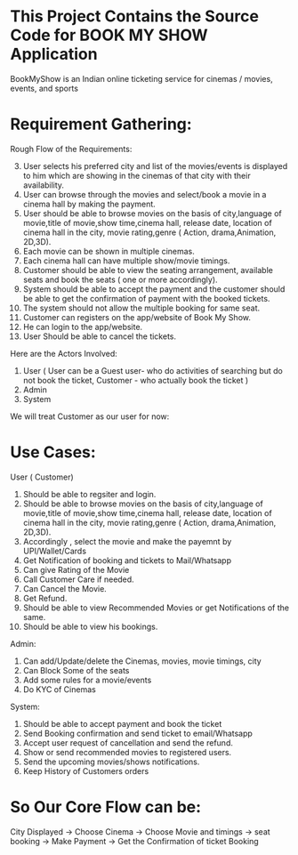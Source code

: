 This Project Contains the Source Code for BOOK MY SHOW Application
============================================================================

BookMyShow is an Indian online ticketing service for cinemas / movies, events, and sports

Requirement Gathering:
=====================================

Rough Flow of the Requirements:


3. User selects his preferred city and list of the movies/events is displayed to him which are showing  in the cinemas of that city with their availability.
4. User can browse through the movies and select/book  a movie in a cinema hall by making the payment.
5. User should be able to browse movies on the basis of city,language of movie,title of movie,show time,cinema hall, release date, location of cinema hall in the city, movie rating,genre ( Action,
drama,Animation, 2D,3D).
6. Each movie can be shown in multiple cinemas.
7. Each cinema hall can have multiple show/movie timings. 
8. Customer should be able to view the seating arrangement, available seats and book the seats ( one or more accordingly).
9. System should be able to accept the payment and the customer should be able to get the confirmation of payment with the booked tickets.
10. The system should not allow the multiple booking for same seat.
11. Customer can registers on the app/website of Book My Show. 
12. He can login to the app/website.
13. User Should be able to cancel the tickets.


Here are the Actors Involved:
1. User ( User can be a Guest user- who do activities of searching but do not book the ticket, Customer - who actually book the ticket )
2. Admin
3. System

We will treat Customer as our user for now: 


Use Cases:
=====================

User ( Customer)
1. Should be able to regsiter and login.
2. Should be able to browse movies on the basis of city,language of movie,title of movie,show time,cinema hall, release date, location of cinema hall in the city, movie rating,genre ( Action,
drama,Animation, 2D,3D).
3. Accordingly , select the movie and  make the payemnt by UPI/Wallet/Cards
4. Get Notification of booking and tickets to Mail/Whatsapp
5. Can give Rating of the Movie
7. Call Customer Care if needed.
6. Can Cancel the Movie.
7. Get Refund.
8. Should be able to view Recommended Movies or get Notifications of  the same.
9. Should be able to view his bookings.


Admin:
1. Can add/Update/delete the Cinemas, movies, movie timings, city
2. Can Block Some of the seats 
3. Add some rules for a movie/events
4. Do KYC of Cinemas


System:
1. Should be able to accept payment and book the ticket
2. Send Booking confirmation and send ticket to email/Whatsapp
3. Accept user request of cancellation and send the refund.
4. Show or send recommended movies to registered users.
5. Send the upcoming movies/shows notifications.
6. Keep History of Customers orders




So Our Core Flow can be:
================================

City Displayed ->  Choose Cinema -> Choose Movie and timings -> seat booking -> Make Payment -> Get the Confirmation of ticket Booking
